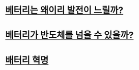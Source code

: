 # [베터리는 왜이리 발전이 느릴까?](https://www.youtube.com/watch?v=HauzRvmlvys&list=PLJPjg3It2DXQUdlAocHh5FASozqwtJavv&index=286)
# [베터리가 반도체를 넘을 수 있을까?](https://www.youtube.com/watch?v=INtwVgaQUTM&list=PLJPjg3It2DXQUdlAocHh5FASozqwtJavv&index=172)

# [배터리 혁명](https://www.youtube.com/watch?v=7dNvWRzFC3Y)
